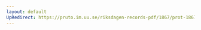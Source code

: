 ```yaml
---
layout: default
UpRedirect: https://pruto.im.uu.se/riksdagen-records-pdf/1867/prot-1867--ak--506/prot-1867--ak--506_066.pdf
---
```

